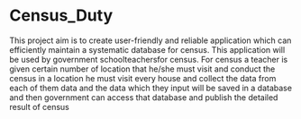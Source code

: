 # Census_Duty
This  project  aim  is  to  create  user-friendly  and  reliable  application  which  can  efficiently maintain  a  systematic  database  for  census.  This  application  will  be  used  by  government schoolteachersfor census. For census a teacher is given certain number of location that he/she must visit and conduct the census in a location he must visit every house and collect the data from  each  of  them  data  and  the  data  which  they  input  will  be  saved  in  a  database  and  then government can access that database and publish the detailed result of census

